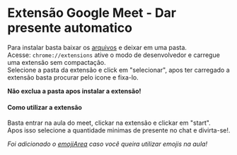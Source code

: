 # Extensão Google Meet - Dar presente automatico  
  
Para instalar basta baixar os [arquivos](https://github.com/dgrfps/meet/releases/tag/1.0.0) e deixar em uma pasta.  
Acesse: `chrome://extensions` ative o modo de desenvolvedor e carregue uma extensão sem compactação.  
Selecione a pasta da extensão e click em "selecionar", apos ter carregado a extensão basta procurar pelo icone e fixa-lo.   
      
**Não exclua a pasta apos instalar a extensão!**  

#### Como utilizar a extensão ##  
  
Basta entrar na aula do meet, clickar na extensão e clickar em "start".  
Apos isso selecione a quantidade minimas de presente no chat e divirta-se!.  
  
*Foi adicionado o [emojiArea](https://github.com/dgrfps/EmojiArea) caso você queira utilizar emojis na aula!*
